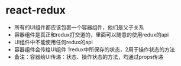 # react-redux
* 所有的UI组件都应该包裹一个容器组件，他们是父子关系
* 容器组件是真正和redux打交道的，里面可以随意的使用redux的api
* UI组件中不能使用任何redux的api
* 容器组件会传给UI组件 1redux中所保存的状态，2用于操作状态的方法
* 备注：容器给UI传递：状态、操作状态的方法，均通过props传递
